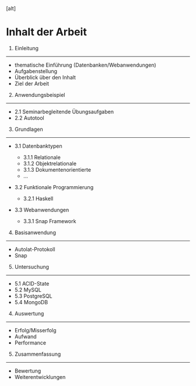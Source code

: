 [alt]

Inhalt der Arbeit
=================

1. Einleitung
-------------

* thematische Einführung (Datenbanken/Webanwendungen)
* Aufgabenstellung
* Überblick über den Inhalt
* Ziel der Arbeit


2. Anwendungsbeispiel
---------------------

* 2.1 Seminarbegleitende Übungsaufgaben
* 2.2 Autotool


3. Grundlagen
-------------

* 3.1 Datenbanktypen
  * 3.1.1 Relationale
  * 3.1.2 Objektrelationale
  * 3.1.3 Dokumentenorientierte
  * ...

* 3.2 Funktionale Programmierung
  * 3.2.1 Haskell

* 3.3 Webanwendungen
  * 3.3.1 Snap Framework


4. Basisanwendung
-----------------

* Autolat-Protokoll
* Snap 


5. Untersuchung
---------------

* 5.1 ACID-State
* 5.2 MySQL
* 5.3 PostgreSQL
* 5.4 MongoDB


4. Auswertung
-------------

* Erfolg/Misserfolg
* Aufwand
* Performance


5. Zusammenfassung
------------------

* Bewertung
* Weiterentwicklungen
